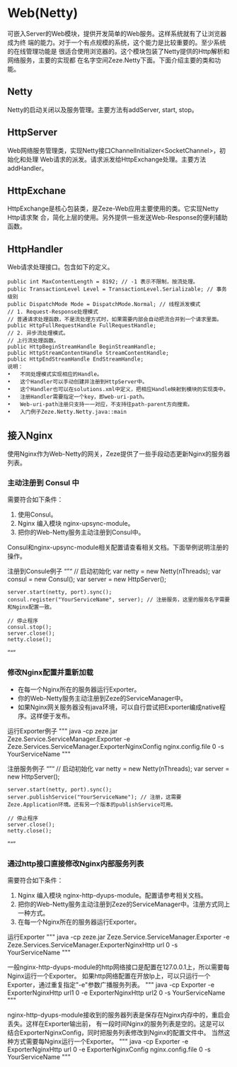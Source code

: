 # Web(Netty)

可嵌入Server的Web模块，提供开发简单的Web服务。这样系统就有了让浏览器成为终
端的能力。对于一个有点规模的系统，这个能力是比较重要的。至少系统的在线管理功能是
很适合使用浏览器的。这个模块包装了Netty提供的Http解析和网络服务，主要的实现都
在名字空间Zeze.Netty下面。下面介绍主要的类和功能。

## Netty
Netty的启动关闭以及服务管理。主要方法有addServer, start, stop。

## HttpServer
Web网络服务管理类，实现Netty接口ChannelInitializer&lt;SocketChannel&gt;，初始化和处理
Web请求的派发。请求派发给HttpExchange处理。主要方法addHandler。

## HttpExchane
HttpExchange是核心包装类，是Zeze-Web应用主要使用的类。它实现Netty Http请求聚
合，简化上层的使用。另外提供一些发送Web-Response的便利辅助函数。

## HttpHandler
Web请求处理接口。包含如下的定义。
```
public int MaxContentLength = 8192; // -1 表示不限制，按流处理。
public TransactionLevel Level = TransactionLevel.Serializable; // 事务级别
public DispatchMode Mode = DispatchMode.Normal; // 线程派发模式
// 1. Request-Response处理模式
// 普通请求处理函数，不是流处理方式时，如果需要内部会自动把流合并到一个请求里面。
public HttpFullRequestHandle FullRequestHandle;
// 2. 异步流处理模式。
// 上行流处理函数。
public HttpBeginStreamHandle BeginStreamHandle;
public HttpStreamContentHandle StreamContentHandle;
public HttpEndStreamHandle EndStreamHandle;
说明：
•	不同处理模式实现相应的Handle。
•	这个Handler可以手动创建并注册到HttpServer中。
•	这个Handler也可以在solutions.xml中定义，把相应Handle映射到模块的实现类中。
•	注册Handler需要指定一个key，即web-uri-path。
•	Web-uri-path注册只支持一一对应，不支持往path-parent方向搜索。
•	入门例子Zeze.Netty.Netty.java::main
```
## 接入Nginx
使用Nginx作为Web-Netty的网关，Zeze提供了一些手段动态更新Nginx的服务器列表。

### 主动注册到 Consul 中
需要符合如下条件：
1. 使用Consul。
2. Nginx 编入模块 nginx-upsync-module。
3. 把你的Web-Netty服务主动注册到Consul中。

Consul和nginx-upsync-module相关配置请查看相关文档。下面举例说明注册的操作。

注册到Consule例子
“”“
    // 启动初始化
    var netty = new Netty(nThreads);
    var consul = new Consul();
    var server = new HttpServer();

    server.start(netty, port).sync();
    consul.register("YourServiceName", server); // 注册服务，这里的服务名字需要和Nginx配置一致。
    
    // 停止程序
    consul.stop(); 
    server.close();
    netty.close();
”“”

### 修改Nginx配置并重新加载

* 在每一个Nginx所在的服务器运行Exporter。
* 你的Web-Netty服务主动注册到Zeze的ServiceManager中。
* 如果Nginx网关服务器没有java环境，可以自行尝试把Exporter编成native程序。这样便于发布。

运行Exporter例子
"""
java -cp zeze.jar Zeze.Service.ServiceManager.Exporter -e Zeze.Services.ServiceManager.ExporterNginxConfig nginx.config.file 0 -s YourServiceName
"""

注册服务例子
“”“
    // 启动初始化
    var netty = new Netty(nThreads);
    var server = new HttpServer();

    server.start(netty, port).sync();
    server.publishService("YourServiceName"); // 注册，这需要Zeze.Application环境。还有另一个版本的publishService可用。
    
    // 停止程序
    server.close();
    netty.close();
”“”

### 通过http接口直接修改Nginx内部服务列表
需要符合如下条件：
1. Nginx 编入模块 nginx-http-dyups-module。配置请参考相关文档。
2. 把你的Web-Netty服务主动注册到Zeze的ServiceManager中。注册方式同上一种方式。
3. 在每一个Nginx所在的服务器运行Exporter。

运行Exporter
"""
java -cp zeze.jar Zeze.Service.ServiceManager.Exporter -e Zeze.Services.ServiceManager.ExporterNginxHttp url 0 -s YourServiceName
"""

一般nginx-http-dyups-module的http网络接口是配置在127.0.0.1上，所以需要每Nginx运行一个Exporter。
如果http网络配置在开放Ip上，可以只运行一个Exporter，通过重复指定"-e"参数广播服务列表。
"""
java -cp Exporter -e ExporterNginxHttp url1 0 -e  ExporterNginxHttp url2 0 -s YourServiceName
"""

nginx-http-dyups-module接收到的服务器列表是保存在Nginx内存中的，重启会丢失。这样在Exporter输出前，
有一段时间Nginx的服务列表是空的。这是可以结合ExporterNginxConfig，同时把服务列表修改到Nginx的配置文件中。
当然这种方式需要每Nginx运行一个Exporter。
"""
java -cp Exporter -e ExporterNginxHttp url 0 -e  ExporterNginxConfig nginx.config.file 0 -s YourServiceName
"""
